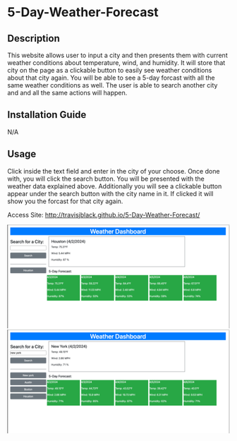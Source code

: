 # 5-Day-Weather-Forecast

## Description

This website allows user to input a city and then presents them with current weather conditions about temperature, wind, and humidity. It will store that city on the page as a clickable button to easily see weather conditions about that city again. You will be able to see a 5-day forcast with all the same weather conditions as well. The user is able to search another city and and all the same actions will happen. 

## Installation Guide

N/A

## Usage

Click inside the text field and enter in the city of your choose. Once done with, you will click the search button. You will be presented with the weather data explained above. Additionally you will see a clickable button appear under the search button with the city name in it. If clicked it will show you the forcast for that city again. 

Access Site: http://travisjblack.github.io/5-Day-Weather-Forecast/

![Screenshot of webpage](/assets/images/weatherDashboard.png)
![Screenshot of webpage](/assets/images/WeatherDashboardHistory.png)
